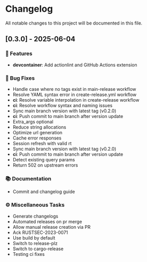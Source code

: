 # Changelog

All notable changes to this project will be documented in this file.

## [0.3.0] - 2025-06-04

### 🚀 Features

- **devcontainer**: Add actionlint and GitHub Actions extension

### 🐛 Bug Fixes

- Handle case where no tags exist in main-release workflow
- Resolve YAML syntax error in create-release.yml workflow
- **ci**: Resolve variable interpolation in create-release workflow
- **ci**: Resolve workflow syntax and naming issues
- Sync main branch version with latest tag (v0.2.0)
- **ci**: Push commit to main branch after version update
- Extra_args optional
- Reduce string allocations
- Optimize url generation
- Cache error responses
- Session refresh with valid rt
- Sync main branch version with latest tag (v0.2.0)
- **ci**: Push commit to main branch after version update
- Detect existing query params
- Return 502 on upstream errors

### 📚 Documentation

- Commit and changelog guide

### ⚙️ Miscellaneous Tasks

- Generate changelogs
- Automated releases on pr merge
- Allow manual release creation via PR
- Ack RUSTSEC-2023-0071
- Use build by default
- Switch to release-plz
- Switch to cargo-release
- Testing ci fixes

<!-- generated by git-cliff -->
